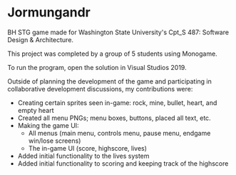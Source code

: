 # Jormungandr
BH STG game made for Washington State University's Cpt_S 487: Software Design & Architecture.

This project was completed by a group of 5 students using Monogame.

To run the program, open the solution in Visual Studios 2019.


Outside of planning the development of the game and participating in collaborative development discussions, my contributions were:
- Creating certain sprites seen in-game: rock, mine, bullet, heart, and empty heart
- Created all menu PNGs; menu boxes, buttons, placed all text, etc.
- Making the game UI:
    - All menus (main menu, controls menu, pause menu, endgame win/lose screens)
    - The in-game UI (score, highscore, lives)
- Added initial functionality to the lives system
- Added initial functionality to scoring and keeping track of the highscore
